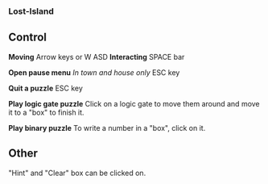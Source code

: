### Lost-Island

## Control

**Moving**
Arrow keys or  W
              ASD
**Interacting**
SPACE bar

**Open pause menu**
*In town and house only*
ESC key

**Quit a puzzle**
ESC key

**Play logic gate puzzle**
Click on a logic gate to move them around and move it to a "box" to finish it.

**Play binary puzzle**
To write a number in a "box", click on it.

## Other
"Hint" and "Clear" box can be clicked on.
